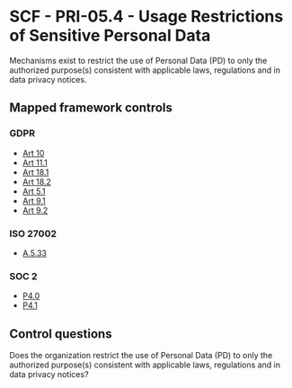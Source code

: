 # SCF - PRI-05.4 - Usage Restrictions of Sensitive Personal Data
Mechanisms exist to restrict the use of Personal Data (PD) to only the authorized purpose(s) consistent with applicable laws, regulations and in data privacy notices. 
## Mapped framework controls
### GDPR
- [Art 10](../gdpr/art10.md)
- [Art 11.1](../gdpr/art11.md#Article-111)
- [Art 18.1](../gdpr/art18.md#Article-181)
- [Art 18.2](../gdpr/art18.md#Article-182)
- [Art 5.1](../gdpr/art5.md#Article-51)
- [Art 9.1](../gdpr/art9.md#Article-91)
- [Art 9.2](../gdpr/art9.md#Article-92)
  
### ISO 27002
- [A.5.33](../iso27002/a-5.md#a533)
  
### SOC 2
- [P4.0](../soc2/p40.md)
- [P4.1](../soc2/p41.md)
  
## Control questions
Does the organization restrict the use of Personal Data (PD) to only the authorized purpose(s) consistent with applicable laws, regulations and in data privacy notices? 
  